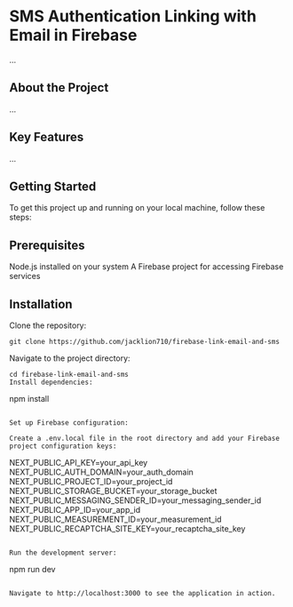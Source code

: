 # SMS Authentication Linking with Email in Firebase

...

## About the Project

...

## Key Features

...

## Getting Started

To get this project up and running on your local machine, follow these steps:

## Prerequisites

Node.js installed on your system
A Firebase project for accessing Firebase services

## Installation

Clone the repository:
```
git clone https://github.com/jacklion710/firebase-link-email-and-sms
```

Navigate to the project directory:

```
cd firebase-link-email-and-sms
Install dependencies:

```
npm install
```

Set up Firebase configuration:

Create a .env.local file in the root directory and add your Firebase project configuration keys:

```
NEXT_PUBLIC_API_KEY=your_api_key
NEXT_PUBLIC_AUTH_DOMAIN=your_auth_domain
NEXT_PUBLIC_PROJECT_ID=your_project_id
NEXT_PUBLIC_STORAGE_BUCKET=your_storage_bucket
NEXT_PUBLIC_MESSAGING_SENDER_ID=your_messaging_sender_id
NEXT_PUBLIC_APP_ID=your_app_id
NEXT_PUBLIC_MEASUREMENT_ID=your_measurement_id
NEXT_PUBLIC_RECAPTCHA_SITE_KEY=your_recaptcha_site_key
```

Run the development server:

```
npm run dev
```

Navigate to http://localhost:3000 to see the application in action.
